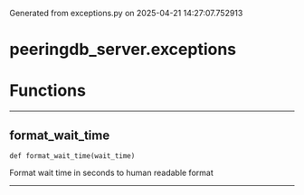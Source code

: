 Generated from exceptions.py on 2025-04-21 14:27:07.752913

# peeringdb_server.exceptions

# Functions
---

## format_wait_time
`def format_wait_time(wait_time)`

Format wait time in seconds to human readable format

---